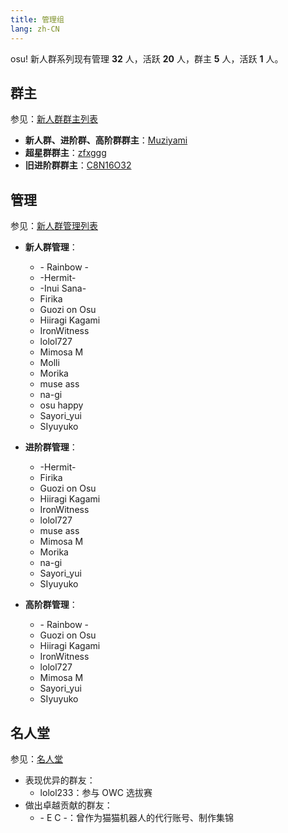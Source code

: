 ```yaml
---
title: 管理组
lang: zh-CN
---
```

osu! 新人群系列现有管理 **32** 人，活跃 **20** 人，群主 **5** 人，活跃 **1** 人。

## 群主

参见：[新人群群主列表](owner.md)

- **新人群、进阶群、高阶群群主**：[Muziyami](https://osu.ppy.sh/u/Muziyami)
- **超星群群主**：[zfxggg](https://osu.ppy.sh/u/zfxggg)
- **旧进阶群群主**：[C8N16O32](https://osu.ppy.sh/u/C8N16O32)

## 管理

参见：[新人群管理列表](administrators.md)

<!-- 这里是按照名字字母顺序排的 -->

- **新人群管理**：
  - \- Rainbow \-
  - \-Hermit\-
  - \-Inui Sana\-
  - Firika
  - Guozi on Osu
  - Hiiragi Kagami
  - IronWitness
  - lolol727
  - Mimosa M
  - Molli
  - Morika
  - muse ass
  - na-gi
  - osu happy
  - Sayori\_yui
  - SIyuyuko
- **进阶群管理**：
  - \-Hermit\-
  - Firika
  - Guozi on Osu
  - Hiiragi Kagami
  - IronWitness
  - lolol727
  - muse ass
  - Mimosa M
  - Morika
  - na-gi
  - Sayori_yui
  - SIyuyuko

- **高阶群管理**：
  - \- Rainbow \-
  - Guozi on Osu
  - Hiiragi Kagami
  - IronWitness
  - lolol727
  - Mimosa M
  - Sayori_yui
  - SIyuyuko


## 名人堂

参见：[名人堂](alumni.md)

- 表现优异的群友：
  - lolol233：参与 OWC 选拔赛
- 做出卓越贡献的群友：
  - \- E C \-：曾作为猫猫机器人的代行账号、制作集锦
